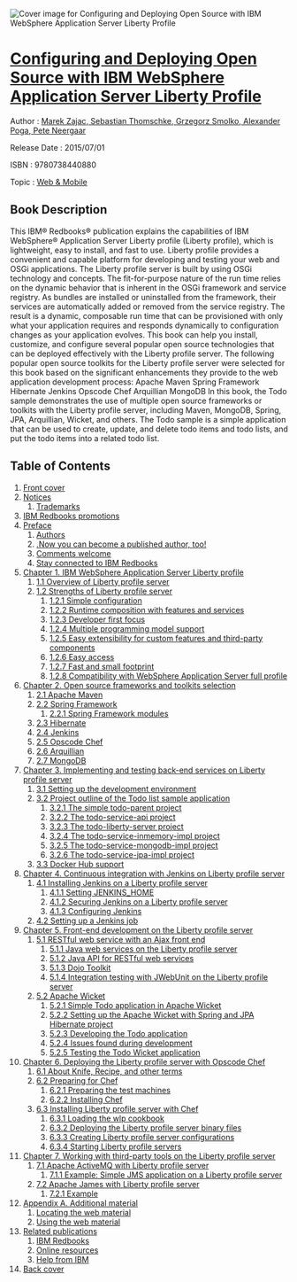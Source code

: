 ![Cover image for Configuring and Deploying Open Source with IBM WebSphere Application Server Liberty Profile](https://imgdetail.ebookreading.net/cover/cover/web_mobile/EB9780738440880.jpg)

[Configuring and Deploying Open Source with IBM WebSphere Application Server Liberty Profile](https://ebookreading.net/view/book/Configuring+and+Deploying+Open+Source+with+IBM+WebSphere+Application+Server+Liberty+Profile-EB9780738440880_1.html "Configuring and Deploying Open Source with IBM WebSphere Application Server Liberty Profile")
====================================================================================================================

Author : [Marek Zajac](https://ebookreading.net/search/author/Marek+Zajac),[ Sebastian Thomschke](https://ebookreading.net/search/author/+Sebastian+Thomschke),[ Grzegorz Smolko](https://ebookreading.net/search/author/+Grzegorz+Smolko),[ Alexander Poga](https://ebookreading.net/search/author/+Alexander+Poga),[ Pete Neergaar](https://ebookreading.net/search/author/+Pete+Neergaar)

Release Date : 2015/07/01

ISBN : 9780738440880

Topic : [Web & Mobile](https://ebookreading.net/search/category/web-mobile)

Book Description
-----------------

This IBM® Redbooks® publication explains the capabilities of IBM WebSphere® Application Server Liberty profile (Liberty profile), which is lightweight, easy to install, and fast to use. Liberty profile provides a convenient and capable platform for developing and testing your web and OSGi applications. The Liberty profile server is built by using OSGi technology and concepts. The fit-for-purpose nature of the run time relies on the dynamic behavior that is inherent in the OSGi framework and service registry. As bundles are installed or uninstalled from the framework, their services are automatically added or removed from the service registry. The result is a dynamic, composable run time that can be provisioned with only what your application requires and responds dynamically to configuration changes as your application evolves.
This book can help you install, customize, and configure several popular open source technologies that can be deployed effectively with the Liberty profile server.
The following popular open source toolkits for the Liberty profile server were selected for this book based on the significant enhancements they provide to the web application development process:
Apache Maven
Spring Framework
Hibernate
Jenkins
Opscode Chef
Arquillian
MongoDB
 In this book, the Todo sample demonstrates the use of multiple open source frameworks or toolkits with the Liberty profile server, including Maven, MongoDB, Spring, JPA, Arquillian, Wicket, and others. The Todo sample is a simple application that can be used to create, update, and delete todo items and todo lists, and put the todo items into a related todo list.
              
Table of Contents
-----------------

1. [Front cover](https://ebookreading.net/view/book/Configuring+and+Deploying+Open+Source+with+IBM+WebSphere+Application+Server+Liberty+Profile-EB9780738440880_1.html)
1. [Notices](https://ebookreading.net/view/book/Configuring+and+Deploying+Open+Source+with+IBM+WebSphere+Application+Server+Liberty+Profile-EB9780738440880_3.html)
    1. [Trademarks](https://ebookreading.net/view/book/Configuring+and+Deploying+Open+Source+with+IBM+WebSphere+Application+Server+Liberty+Profile-EB9780738440880_3.html#ww459879)
1. [IBM Redbooks promotions](https://ebookreading.net/view/book/Configuring+and+Deploying+Open+Source+with+IBM+WebSphere+Application+Server+Liberty+Profile-EB9780738440880_4.html)
1. [Preface](https://ebookreading.net/view/book/Configuring+and+Deploying+Open+Source+with+IBM+WebSphere+Application+Server+Liberty+Profile-EB9780738440880_5.html)
    1. [Authors](https://ebookreading.net/view/book/Configuring+and+Deploying+Open+Source+with+IBM+WebSphere+Application+Server+Liberty+Profile-EB9780738440880_5.html#ww776025)
    1. [.Now you can become a published author, too!](https://ebookreading.net/view/book/Configuring+and+Deploying+Open+Source+with+IBM+WebSphere+Application+Server+Liberty+Profile-EB9780738440880_5.html#ww786227)
    1. [Comments welcome](https://ebookreading.net/view/book/Configuring+and+Deploying+Open+Source+with+IBM+WebSphere+Application+Server+Liberty+Profile-EB9780738440880_5.html#ww775129)
    1. [Stay connected to IBM Redbooks](https://ebookreading.net/view/book/Configuring+and+Deploying+Open+Source+with+IBM+WebSphere+Application+Server+Liberty+Profile-EB9780738440880_5.html#ww782351)
1. [Chapter 1. IBM WebSphere Application Server Liberty profile](https://ebookreading.net/view/book/Configuring+and+Deploying+Open+Source+with+IBM+WebSphere+Application+Server+Liberty+Profile-EB9780738440880_6.html)
    1. [1.1 Overview of Liberty profile server](https://ebookreading.net/view/book/Configuring+and+Deploying+Open+Source+with+IBM+WebSphere+Application+Server+Liberty+Profile-EB9780738440880_6.html#ww460950)
    1. [1.2 Strengths of Liberty profile server](https://ebookreading.net/view/book/Configuring+and+Deploying+Open+Source+with+IBM+WebSphere+Application+Server+Liberty+Profile-EB9780738440880_6.html#ww461419)
        1. [1.2.1 Simple configuration](https://ebookreading.net/view/book/Configuring+and+Deploying+Open+Source+with+IBM+WebSphere+Application+Server+Liberty+Profile-EB9780738440880_6.html#ww460959)
        1. [1.2.2 Runtime composition with features and services](https://ebookreading.net/view/book/Configuring+and+Deploying+Open+Source+with+IBM+WebSphere+Application+Server+Liberty+Profile-EB9780738440880_6.html#ww460966)
        1. [1.2.3 Developer first focus](https://ebookreading.net/view/book/Configuring+and+Deploying+Open+Source+with+IBM+WebSphere+Application+Server+Liberty+Profile-EB9780738440880_6.html#ww460972)
        1. [1.2.4 Multiple programming model support](https://ebookreading.net/view/book/Configuring+and+Deploying+Open+Source+with+IBM+WebSphere+Application+Server+Liberty+Profile-EB9780738440880_6.html#ww460991)
        1. [1.2.5 Easy extensibility for custom features and third-party components](https://ebookreading.net/view/book/Configuring+and+Deploying+Open+Source+with+IBM+WebSphere+Application+Server+Liberty+Profile-EB9780738440880_6.html#ww461004)
        1. [1.2.6 Easy access](https://ebookreading.net/view/book/Configuring+and+Deploying+Open+Source+with+IBM+WebSphere+Application+Server+Liberty+Profile-EB9780738440880_6.html#ww461008)
        1. [1.2.7 Fast and small footprint](https://ebookreading.net/view/book/Configuring+and+Deploying+Open+Source+with+IBM+WebSphere+Application+Server+Liberty+Profile-EB9780738440880_6.html#ww461016)
        1. [1.2.8 Compatibility with WebSphere Application Server full profile](https://ebookreading.net/view/book/Configuring+and+Deploying+Open+Source+with+IBM+WebSphere+Application+Server+Liberty+Profile-EB9780738440880_6.html#ww461020)
1. [Chapter 2. Open source frameworks and toolkits selection](https://ebookreading.net/view/book/Configuring+and+Deploying+Open+Source+with+IBM+WebSphere+Application+Server+Liberty+Profile-EB9780738440880_7.html)
    1. [2.1 Apache Maven](https://ebookreading.net/view/book/Configuring+and+Deploying+Open+Source+with+IBM+WebSphere+Application+Server+Liberty+Profile-EB9780738440880_7.html#ww460861)
    1. [2.2 Spring Framework](https://ebookreading.net/view/book/Configuring+and+Deploying+Open+Source+with+IBM+WebSphere+Application+Server+Liberty+Profile-EB9780738440880_7.html#ww460888)
        1. [2.2.1 Spring Framework modules](https://ebookreading.net/view/book/Configuring+and+Deploying+Open+Source+with+IBM+WebSphere+Application+Server+Liberty+Profile-EB9780738440880_7.html#ww460895)
    1. [2.3 Hibernate](https://ebookreading.net/view/book/Configuring+and+Deploying+Open+Source+with+IBM+WebSphere+Application+Server+Liberty+Profile-EB9780738440880_7.html#ww460908)
    1. [2.4 Jenkins](https://ebookreading.net/view/book/Configuring+and+Deploying+Open+Source+with+IBM+WebSphere+Application+Server+Liberty+Profile-EB9780738440880_7.html#ww460919)
    1. [2.5 Opscode Chef](https://ebookreading.net/view/book/Configuring+and+Deploying+Open+Source+with+IBM+WebSphere+Application+Server+Liberty+Profile-EB9780738440880_7.html#ww460929)
    1. [2.6 Arquillian](https://ebookreading.net/view/book/Configuring+and+Deploying+Open+Source+with+IBM+WebSphere+Application+Server+Liberty+Profile-EB9780738440880_7.html#ww460939)
    1. [2.7 MongoDB](https://ebookreading.net/view/book/Configuring+and+Deploying+Open+Source+with+IBM+WebSphere+Application+Server+Liberty+Profile-EB9780738440880_7.html#ww460944)
1. [Chapter 3. Implementing and testing back-end services on Liberty profile server](https://ebookreading.net/view/book/Configuring+and+Deploying+Open+Source+with+IBM+WebSphere+Application+Server+Liberty+Profile-EB9780738440880_8.html)
    1. [3.1 Setting up the development environment](https://ebookreading.net/view/book/Configuring+and+Deploying+Open+Source+with+IBM+WebSphere+Application+Server+Liberty+Profile-EB9780738440880_8.html#ww460908)
    1. [3.2 Project outline of the Todo list sample application](https://ebookreading.net/view/book/Configuring+and+Deploying+Open+Source+with+IBM+WebSphere+Application+Server+Liberty+Profile-EB9780738440880_8.html#ww464327)
        1. [3.2.1 The simple todo-parent project](https://ebookreading.net/view/book/Configuring+and+Deploying+Open+Source+with+IBM+WebSphere+Application+Server+Liberty+Profile-EB9780738440880_8.html#ww466842)
        1. [3.2.2 The todo-service-api project](https://ebookreading.net/view/book/Configuring+and+Deploying+Open+Source+with+IBM+WebSphere+Application+Server+Liberty+Profile-EB9780738440880_8.html#ww461064)
        1. [3.2.3 The todo-liberty-server project](https://ebookreading.net/view/book/Configuring+and+Deploying+Open+Source+with+IBM+WebSphere+Application+Server+Liberty+Profile-EB9780738440880_8.html#ww461093)
        1. [3.2.4 The todo-service-inmemory-impl project](https://ebookreading.net/view/book/Configuring+and+Deploying+Open+Source+with+IBM+WebSphere+Application+Server+Liberty+Profile-EB9780738440880_8.html#ww461139)
        1. [3.2.5 The todo-service-mongodb-impl project](https://ebookreading.net/view/book/Configuring+and+Deploying+Open+Source+with+IBM+WebSphere+Application+Server+Liberty+Profile-EB9780738440880_8.html#ww461189)
        1. [3.2.6 The todo-service-jpa-impl project](https://ebookreading.net/view/book/Configuring+and+Deploying+Open+Source+with+IBM+WebSphere+Application+Server+Liberty+Profile-EB9780738440880_8.html#ww461443)
    1. [3.3 Docker Hub support](https://ebookreading.net/view/book/Configuring+and+Deploying+Open+Source+with+IBM+WebSphere+Application+Server+Liberty+Profile-EB9780738440880_8.html#ww464545)
1. [Chapter 4. Continuous integration with Jenkins on Liberty profile server](https://ebookreading.net/view/book/Configuring+and+Deploying+Open+Source+with+IBM+WebSphere+Application+Server+Liberty+Profile-EB9780738440880_9.html)
    1. [4.1 Installing Jenkins on a Liberty profile server](https://ebookreading.net/view/book/Configuring+and+Deploying+Open+Source+with+IBM+WebSphere+Application+Server+Liberty+Profile-EB9780738440880_9.html#ww461377)
        1. [4.1.1 Setting JENKINS_HOME](https://ebookreading.net/view/book/Configuring+and+Deploying+Open+Source+with+IBM+WebSphere+Application+Server+Liberty+Profile-EB9780738440880_9.html#ww461396)
        1. [4.1.2 Securing Jenkins on a Liberty profile server](https://ebookreading.net/view/book/Configuring+and+Deploying+Open+Source+with+IBM+WebSphere+Application+Server+Liberty+Profile-EB9780738440880_9.html#ww461421)
        1. [4.1.3 Configuring Jenkins](https://ebookreading.net/view/book/Configuring+and+Deploying+Open+Source+with+IBM+WebSphere+Application+Server+Liberty+Profile-EB9780738440880_9.html#ww461481)
    1. [4.2 Setting up a Jenkins job](https://ebookreading.net/view/book/Configuring+and+Deploying+Open+Source+with+IBM+WebSphere+Application+Server+Liberty+Profile-EB9780738440880_9.html#ww461504)
1. [Chapter 5. Front-end development on the Liberty profile server](https://ebookreading.net/view/book/Configuring+and+Deploying+Open+Source+with+IBM+WebSphere+Application+Server+Liberty+Profile-EB9780738440880_10.html)
    1. [5.1 RESTful web service with an Ajax front end](https://ebookreading.net/view/book/Configuring+and+Deploying+Open+Source+with+IBM+WebSphere+Application+Server+Liberty+Profile-EB9780738440880_10.html#ww460870)
        1. [5.1.1 Java web services on the Liberty profile server](https://ebookreading.net/view/book/Configuring+and+Deploying+Open+Source+with+IBM+WebSphere+Application+Server+Liberty+Profile-EB9780738440880_10.html#ww460872)
        1. [5.1.2 Java API for RESTful web services](https://ebookreading.net/view/book/Configuring+and+Deploying+Open+Source+with+IBM+WebSphere+Application+Server+Liberty+Profile-EB9780738440880_10.html#ww460952)
        1. [5.1.3 Dojo Toolkit](https://ebookreading.net/view/book/Configuring+and+Deploying+Open+Source+with+IBM+WebSphere+Application+Server+Liberty+Profile-EB9780738440880_10.html#ww461057)
        1. [5.1.4 Integration testing with JWebUnit on the Liberty profile server](https://ebookreading.net/view/book/Configuring+and+Deploying+Open+Source+with+IBM+WebSphere+Application+Server+Liberty+Profile-EB9780738440880_10.html#ww461171)
    1. [5.2 Apache Wicket](https://ebookreading.net/view/book/Configuring+and+Deploying+Open+Source+with+IBM+WebSphere+Application+Server+Liberty+Profile-EB9780738440880_10.html#ww461259)
        1. [5.2.1 Simple Todo application in Apache Wicket](https://ebookreading.net/view/book/Configuring+and+Deploying+Open+Source+with+IBM+WebSphere+Application+Server+Liberty+Profile-EB9780738440880_10.html#ww461263)
        1. [5.2.2 Setting up the Apache Wicket with Spring and JPA Hibernate project](https://ebookreading.net/view/book/Configuring+and+Deploying+Open+Source+with+IBM+WebSphere+Application+Server+Liberty+Profile-EB9780738440880_10.html#ww461265)
        1. [5.2.3 Developing the Todo application](https://ebookreading.net/view/book/Configuring+and+Deploying+Open+Source+with+IBM+WebSphere+Application+Server+Liberty+Profile-EB9780738440880_10.html#ww461295)
        1. [5.2.4 Issues found during development](https://ebookreading.net/view/book/Configuring+and+Deploying+Open+Source+with+IBM+WebSphere+Application+Server+Liberty+Profile-EB9780738440880_10.html#ww461465)
        1. [5.2.5 Testing the Todo Wicket application](https://ebookreading.net/view/book/Configuring+and+Deploying+Open+Source+with+IBM+WebSphere+Application+Server+Liberty+Profile-EB9780738440880_10.html#ww461491)
1. [Chapter 6. Deploying the Liberty profile server with Opscode Chef](https://ebookreading.net/view/book/Configuring+and+Deploying+Open+Source+with+IBM+WebSphere+Application+Server+Liberty+Profile-EB9780738440880_11.html)
    1. [6.1 About Knife, Recipe, and other terms](https://ebookreading.net/view/book/Configuring+and+Deploying+Open+Source+with+IBM+WebSphere+Application+Server+Liberty+Profile-EB9780738440880_11.html#ww460874)
    1. [6.2 Preparing for Chef](https://ebookreading.net/view/book/Configuring+and+Deploying+Open+Source+with+IBM+WebSphere+Application+Server+Liberty+Profile-EB9780738440880_11.html#ww460890)
        1. [6.2.1 Preparing the test machines](https://ebookreading.net/view/book/Configuring+and+Deploying+Open+Source+with+IBM+WebSphere+Application+Server+Liberty+Profile-EB9780738440880_11.html#ww460900)
        1. [6.2.2 Installing Chef](https://ebookreading.net/view/book/Configuring+and+Deploying+Open+Source+with+IBM+WebSphere+Application+Server+Liberty+Profile-EB9780738440880_11.html#ww460930)
    1. [6.3 Installing Liberty profile server with Chef](https://ebookreading.net/view/book/Configuring+and+Deploying+Open+Source+with+IBM+WebSphere+Application+Server+Liberty+Profile-EB9780738440880_11.html#ww461159)
        1. [6.3.1 Loading the wlp cookbook](https://ebookreading.net/view/book/Configuring+and+Deploying+Open+Source+with+IBM+WebSphere+Application+Server+Liberty+Profile-EB9780738440880_11.html#ww461161)
        1. [6.3.2 Deploying the Liberty profile server binary files](https://ebookreading.net/view/book/Configuring+and+Deploying+Open+Source+with+IBM+WebSphere+Application+Server+Liberty+Profile-EB9780738440880_11.html#ww461202)
        1. [6.3.3 Creating Liberty profile server configurations](https://ebookreading.net/view/book/Configuring+and+Deploying+Open+Source+with+IBM+WebSphere+Application+Server+Liberty+Profile-EB9780738440880_11.html#ww461417)
        1. [6.3.4 Starting Liberty profile servers](https://ebookreading.net/view/book/Configuring+and+Deploying+Open+Source+with+IBM+WebSphere+Application+Server+Liberty+Profile-EB9780738440880_11.html#ww461576)
1. [Chapter 7. Working with third-party tools on the Liberty profile server](https://ebookreading.net/view/book/Configuring+and+Deploying+Open+Source+with+IBM+WebSphere+Application+Server+Liberty+Profile-EB9780738440880_12.html)
    1. [7.1 Apache ActiveMQ with Liberty profile server](https://ebookreading.net/view/book/Configuring+and+Deploying+Open+Source+with+IBM+WebSphere+Application+Server+Liberty+Profile-EB9780738440880_12.html#ww460861)
        1. [7.1.1 Example: Simple JMS application on a Liberty profile server](https://ebookreading.net/view/book/Configuring+and+Deploying+Open+Source+with+IBM+WebSphere+Application+Server+Liberty+Profile-EB9780738440880_12.html#ww460879)
    1. [7.2 Apache James with Liberty profile server](https://ebookreading.net/view/book/Configuring+and+Deploying+Open+Source+with+IBM+WebSphere+Application+Server+Liberty+Profile-EB9780738440880_12.html#ww461012)
        1. [7.2.1 Example](https://ebookreading.net/view/book/Configuring+and+Deploying+Open+Source+with+IBM+WebSphere+Application+Server+Liberty+Profile-EB9780738440880_12.html#ww461016)
1. [Appendix A. Additional material](https://ebookreading.net/view/book/Configuring+and+Deploying+Open+Source+with+IBM+WebSphere+Application+Server+Liberty+Profile-EB9780738440880_13.html)
    1. [Locating the web material](https://ebookreading.net/view/book/Configuring+and+Deploying+Open+Source+with+IBM+WebSphere+Application+Server+Liberty+Profile-EB9780738440880_13.html#ww459796)
    1. [Using the web material](https://ebookreading.net/view/book/Configuring+and+Deploying+Open+Source+with+IBM+WebSphere+Application+Server+Liberty+Profile-EB9780738440880_13.html#ww459805)
1. [Related publications](https://ebookreading.net/view/book/Configuring+and+Deploying+Open+Source+with+IBM+WebSphere+Application+Server+Liberty+Profile-EB9780738440880_14.html)
    1. [IBM Redbooks](https://ebookreading.net/view/book/Configuring+and+Deploying+Open+Source+with+IBM+WebSphere+Application+Server+Liberty+Profile-EB9780738440880_14.html#ww458851)
    1. [Online resources](https://ebookreading.net/view/book/Configuring+and+Deploying+Open+Source+with+IBM+WebSphere+Application+Server+Liberty+Profile-EB9780738440880_14.html#ww458861)
    1. [Help from IBM](https://ebookreading.net/view/book/Configuring+and+Deploying+Open+Source+with+IBM+WebSphere+Application+Server+Liberty+Profile-EB9780738440880_14.html#ww458950)
1. [Back cover](https://ebookreading.net/view/book/Configuring+and+Deploying+Open+Source+with+IBM+WebSphere+Application+Server+Liberty+Profile-EB9780738440880_16.html)

